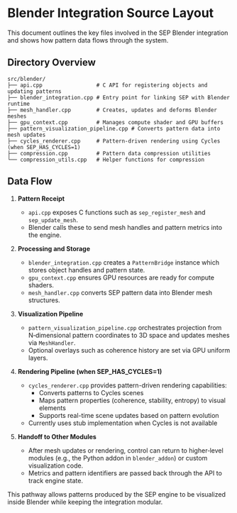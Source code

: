 # Blender Integration Source Layout

This document outlines the key files involved in the SEP Blender integration and shows how pattern data flows through the system.

## Directory Overview

```
src/blender/
├── api.cpp                 # C API for registering objects and updating patterns
├── blender_integration.cpp # Entry point for linking SEP with Blender runtime
├── mesh_handler.cpp        # Creates, updates and deforms Blender meshes
├── gpu_context.cpp         # Manages compute shader and GPU buffers
├── pattern_visualization_pipeline.cpp # Converts pattern data into mesh updates
├── cycles_renderer.cpp     # Pattern-driven rendering using Cycles (when SEP_HAS_CYCLES=1)
├── compression.cpp         # Pattern data compression utilities
└── compression_utils.cpp   # Helper functions for compression
```

## Data Flow

1. **Pattern Receipt**
   - `api.cpp` exposes C functions such as `sep_register_mesh` and `sep_update_mesh`.
   - Blender calls these to send mesh handles and pattern metrics into the engine.

2. **Processing and Storage**
   - `blender_integration.cpp` creates a `PatternBridge` instance which stores object handles and pattern state.
   - `gpu_context.cpp` ensures GPU resources are ready for compute shaders.
   - `mesh_handler.cpp` converts SEP pattern data into Blender mesh structures.

3. **Visualization Pipeline**
   - `pattern_visualization_pipeline.cpp` orchestrates projection from N‑dimensional pattern coordinates to 3D space and updates meshes via `MeshHandler`.
   - Optional overlays such as coherence history are set via GPU uniform layers.

4. **Rendering Pipeline (when SEP_HAS_CYCLES=1)**
   - `cycles_renderer.cpp` provides pattern-driven rendering capabilities:
     - Converts patterns to Cycles scenes
     - Maps pattern properties (coherence, stability, entropy) to visual elements
     - Supports real-time scene updates based on pattern evolution
   - Currently uses stub implementation when Cycles is not available

5. **Handoff to Other Modules**
   - After mesh updates or rendering, control can return to higher‑level modules (e.g., the Python addon in `blender_addon`) or custom visualization code.
   - Metrics and pattern identifiers are passed back through the API to track engine state.

This pathway allows patterns produced by the SEP engine to be visualized inside Blender while keeping the integration modular.
